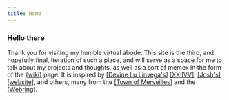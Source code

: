 ```yaml
---
title: Home
---
```


### Hello there

Thank you for visiting my humble virtual abode. This site is the third, and hopefully final, iteration of such a place, and will serve as a space for me to talk about my projects and thoughts, as well as a sort of memex in the form of the [{wiki}](wiki.html) page. It is inspired by [[Devine Lu Linvega's]](https://merveilles.town/@neauoire) [[XXIIVV]](https://wiki.xxiivv.com/site/home.html), [[Josh's]](https://merveilles.town/@joshavanier) [[website]](https://avanier.now.sh/index.html), and  others, many from the [[Town of Merveilles]](https://merveilles.town/about) and the [[Webring]](https://webring.xxiivv.com/).
